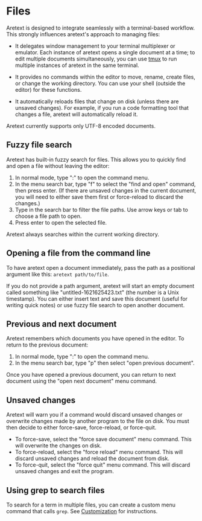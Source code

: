 Files
=====

Aretext is designed to integrate seamlessly with a terminal-based workflow. This strongly influences aretext's approach to managing files:

-	It delegates window management to your terminal multiplexer or emulator. Each instance of aretext opens a single document at a time; to edit multiple documents simultaneously, you can use [tmux](https://wiki.archlinux.org/title/Tmux) to run multiple instances of aretext in the same terminal.

-	It provides no commands within the editor to move, rename, create files, or change the working directory. You can use your shell (outside the editor) for these functions.

-	It automatically reloads files that change on disk (unless there are unsaved changes). For example, if you run a code formatting tool that changes a file, aretext will automatically reload it.

Aretext currently supports only UTF-8 encoded documents.

Fuzzy file search
-----------------

Aretext has built-in fuzzy search for files. This allows you to quickly find and open a file without leaving the editor:

1.	In normal mode, type ":" to open the command menu.
2.	In the menu search bar, type "f" to select the "find and open" command, then press enter. (If there are unsaved changes in the current document, you will need to either save them first or force-reload to discard the changes.)
3.	Type in the search bar to filter the file paths. Use arrow keys or tab to choose a file path to open.
4.	Press enter to open the selected file.

Aretext always searches within the current working directory.

Opening a file from the command line
------------------------------------

To have aretext open a document immediately, pass the path as a positional argument like this: `aretext path/to/file`.

If you do not provide a path argument, aretext will start an empty document called something like "untitled-1621625423.txt" (the number is a Unix timestamp). You can either insert text and save this document (useful for writing quick notes) or use fuzzy file search to open another document.

Previous and next document
--------------------------

Aretext remembers which documents you have opened in the editor. To return to the previous document:

1.	In normal mode, type ":" to open the command menu.
2.	In the menu search bar, type "p" then select "open previous document".

Once you have opened a previous document, you can return to next document using the "open next document" menu command.

Unsaved changes
---------------

Aretext will warn you if a command would discard unsaved changes or overwrite changes made by another program to the file on disk. You must then decide to either force-save, force-reload, or force-quit.

-	To force-save, select the "force save document" menu command. This will overwrite the changes on disk.
-	To force-reload, select the "force reload" menu command. This will discard unsaved changes and reload the document from disk.
-	To force-quit, select the "force quit" menu command. This will discard unsaved changes and exit the program.

Using grep to search files
--------------------------

To search for a term in multiple files, you can create a custom menu command that calls `grep`. See [Customization](customization.md) for instructions.
